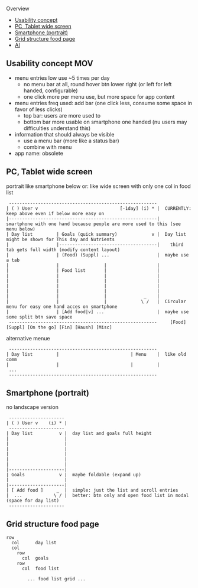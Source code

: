 
Overview

- [Usability concept](#usability-concept)
- [PC, Tablet wide screen](#pc-tablet-wide-screen)
- [Smartphone (portrait)](#smartphone-portrait)
- [Grid structure food page](#grid-structure-food-page)
- [AI](#ai)


Usability concept MOV
----------------------------------------------------------

- menu entries low use ~5 times per day
  - no menu bar at all, round hover btn lower right (or left for left handed, configurable)
  - one click more per menu use, but more space for app content
- menu entries freq used: add bar (one click less, consume some space in favor of less clicks)
  - top bar: users are more used to
  - bottom bar more usable on smartphone one handed (nu users may difficulties understand this)
- information that should always be visible
  - use a menu bar (more like a status bar)
  - combine with menu
- app name: obsolete


PC, Tablet wide screen
----------------------------------------------------------

portrait like smartphone below
or: like wide screen with only one col in food list

```
 --------------------------------------------------------
| ( ) User v                               [-1day] (i) * |  CURRENTLY: keep above even if below more easy on
|--------------------------------------------------------|    smartphone with one hand because people are more used to this (see menu below)
| Day list         | Goals (quick summary)             v |  Day list might be shown for This day and Nutrients
|                  |-------------------------------------|    third tab gets full width (modify content layout)
|                  | (Food) (Suppl) ...                  |  maybe use a tab
|                  |                 |                   |
|                  | Food list       |                   |
|                  |                 |                   |
|                  |                 |                   |
|                  |                 |                   |
|                  |                 |                   |
|                  |                 |              _    |
|                  |                 |             \ /   |  Circular menu for easy one hand acces on smartphone
|                  | [Add food|v] ...                    |  maybe use some split btn save space
 --------------------------------------------------------     [Food] [Suppl] [On the go] [Fin] [Haush] [Misc]
```

alternative menue

```
 --------------------------------------------------------
| Day list         |                           | Menu    |  like old comm
|                  |                           |         |
 ...
 --------------------------------------------------------
```


Smartphone (portrait)
----------------------------------------------------------

no landscape version

```
 ---------------------   
| ( ) User v    (i) * |
 ---------------------
| Day list          v |  day list and goals full height
|                     |
|                     |
|                     |
|                     |  
|                     |
|                     |  
|---------------------|
| Goals             v |  maybe foldable (expand up)
|                     |
|---------------------|
| [ Add food ]     _  |  simple: just the list and scroll entries
|  ...            \ / |  better: btn only and open food list in modal (space for day list)
 ---------------------
```


Grid structure food page
----------------------------------------------------------

```
row
  col      day list
  col
    row    
      col  goals
    row    
      col  food list

        ... food list grid ...
```
